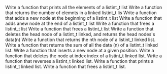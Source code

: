Write a function that prints all the elements of a listint_t list
Write a function that returns the number of elemnts in a linked listint_t lis
Write a function that adds a new node at the beginning of a listint_t list
Write a function that adds anew node at the end of a listint_t list
Write a function that frees a listint_t list
Write a function that frees a listint_t list
Write a function that deletes the head node of a listint_t linked, and returns the head nodes's data(n)
Write a function that returns the nth node of a listint_t linked list.
Write a function that returns the sum of all the data (n) of a listint_t linked list.
Write a function that inserts a new node at a given position.
Write a function that deletes the node at index index of a listint_t linked list.
Write a function that reverses a listint_t linked list.
Write a function that prints a listint_t linked list.
Write a function that frees a listint_t list.
